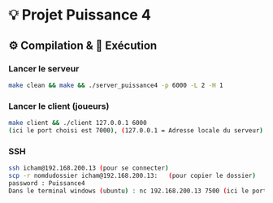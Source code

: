 # 💡 Projet Puissance 4 

## ⚙️ Compilation & 🚀 Exécution

### Lancer le serveur
```bash
make clean && make && ./server_puissance4 -p 6000 -L 2 -H 1 
```

### Lancer le client (joueurs)

```bash
make client && ./client 127.0.0.1 6000
(ici le port choisi est 7000), (127.0.0.1 = Adresse locale du serveur)
```

### SSH
```bash
ssh icham@192.168.200.13 (pour se connecter)
scp -r nomdudossier icham@192.168.200.13:   (pour copier le dossier)
password : Puissance4
Dans le terminal windows (ubuntu) : nc 192.168.200.13 7500 (ici le port choisi est 7500)
```
